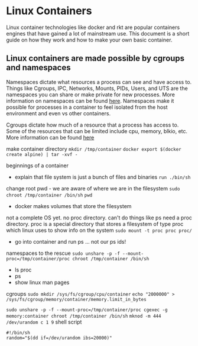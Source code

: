 # Linux Containers
Linux container technologies like docker and rkt are popular containers engines that have gained a lot of mainstream use. This document is a short guide on how they work and how to make your own basic container.


## Linux containers are made possible by cgroups and namespaces
Namespaces dictate what resources a process can see and have access to. Things like Cgroups, IPC, Networks, Mounts, PIDs, Users, and UTS are the namespaces you can share or make private for new processes. More information on namespaces can be found [here](http://man7.org/linux/man-pages/man7/namespaces.7.html). Namespaces make it possible for processes in a container to feel isolated from the host environment and even vs other containers.

Cgroups dictate how much of a resource that a process has access to. Some of the resources that can be limited include cpu, memory, blkio, etc. More information can be found [here](http://man7.org/linux/man-pages/man7/cgroups.7.html)



make container directory
`mkdir /tmp/container`
`docker export $(docker create alpine) | tar -xvf -`

beginnings of a container
- explain that file system is just a bunch of files and binaries
`run ./bin/sh`

change root
pwd - we are aware of where we are in the filesystem
`sudo chroot /tmp/container /bin/sh`
`pwd`
- docker makes volumes that store the filesystem

not a complete OS yet. no proc directory. can't do things like ps
need a proc directory. proc is a special directory that stores a filesystem of type proc which linux uses to show info on the system
`sudo mount -t proc proc proc/`
- go into container and run ps ... not our ps ids!


namespaces to the rescue
`sudo unshare -p -f --mount-proc=/tmp/container/proc chroot /tmp/container /bin/sh`
- ls proc
- ps
- show linux man pages

cgroups
`sudo mkdir /sys/fs/cgroup/cpu/container`
`echo "2000000" > /sys/fs/cgroup/memory/container/memory.limit_in_bytes`



`sudo unshare -p -f --mount-proc=/tmp/container/proc cgexec -g memory:container chroot /tmp/container /bin/sh`
`mknod -m 444 /dev/urandom c 1 9`
shell script 
```
#!/bin/sh
random="$(dd if=/dev/urandom ibs=20000)"
```





